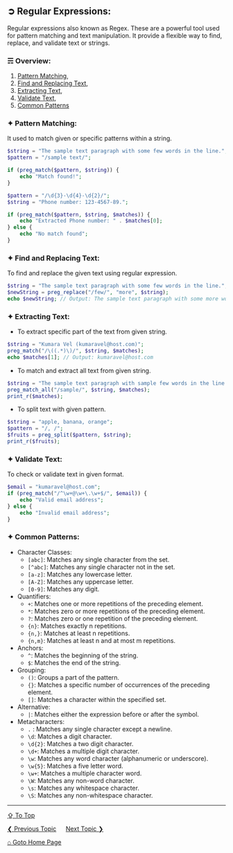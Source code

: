## &#10162; Regular Expressions:
Regular expressions also known as Regex. These are a powerful tool used for pattern matching and text manipulation. It provide a flexible way to find, replace, and validate text or strings.

### &#9780; Overview:
1. [Pattern Matching](#-pattern-matching),
2. [Find and Replacing Text](#-find-and-replacing-text),
3. [Extracting Text](#-extracting-text),
4. [Validate Text](#-validate-text),
5. [Common Patterns](#-common-patterns)

### &#10022; Pattern Matching:
It used to match given or specific patterns within a string.

```php
$string = "The sample text paragraph with some few words in the line.";
$pattern = "/sample text/";

if (preg_match($pattern, $string)) {
    echo "Match found!";
}
```

```php
$pattern = "/\d{3}-\d{4}-\d{2}/";
$string = "Phone number: 123-4567-89.";

if (preg_match($pattern, $string, $matches)) {
    echo "Extracted Phone number: " . $matches[0];
} else {
    echo "No match found";
}
```

### &#10022; Find and Replacing Text:
To find and replace the given text using regular expression.

```php
$string = "The sample text paragraph with some few words in the line.";
$newString = preg_replace("/few/", "more", $string);
echo $newString; // Output: The sample text paragraph with some more words in the line.
```

### &#10022; Extracting Text:
- To extract specific part of the text from given string.

```php
$string = "Kumara Vel (kumaravel@host.com)";
preg_match("/\((.*)\)/", $string, $matches);
echo $matches[1]; // Output: kumaravel@host.com
```

- To match and extract all text from given string.

```php
$string = "The sample text paragraph with sample few words in the line.";
preg_match_all("/sample/", $string, $matches);
print_r($matches);
```

- To split text with given pattern.

```php
$string = "apple, banana, orange";
$pattern = "/, /";
$fruits = preg_split($pattern, $string);
print_r($fruits);
``` 

### &#10022; Validate Text:
To check or validate text in given format.

```php
$email = "kumaravel@host.com";
if (preg_match("/^\w+@\w+\.\w+$/", $email)) {
    echo "Valid email address";
} else {
    echo "Invalid email address";
}
```

### &#10022; Common Patterns:
- Character Classes:
  - `[abc]`: Matches any single character from the set.
  - `[^abc]`: Matches any single character not in the set.
  - `[a-z]`: Matches any lowercase letter.
  - `[A-Z]`: Matches any uppercase letter.
  - `[0-9]`: Matches any digit.
- Quantifiers: 
  - `+`: Matches one or more repetitions of the preceding element.
  - `*`: Matches zero or more repetitions of the preceding element.
  - `?`: Matches zero or one repetition of the preceding element.
  - `{n}`: Matches exactly n repetitions.
  - `{n,}`: Matches at least n repetitions.
  - `{n,m}`: Matches at least n and at most m repetitions.
- Anchors:
 	- `^`: Matches the beginning of the string.
  - `$`: Matches the end of the string. 
- Grouping:
	- `()`: Groups a part of the pattern.
	- `{}`: Matches a specific number of occurrences of the preceding element.
	- `[]`: Matches a character within the specified set.
- Alternative:
	- `|`: Matches either the expression before or after the symbol.
- Metacharacters: 
	- `.` : Matches any single character except a newline.
	- `\d`: Matches a digit character.
	- `\d{2}`: Matches a two digit character.
	- `\d+`: Matches a multiple digit character.
  - `\w`: Matches any word character (alphanumeric or underscore).
  - `\w{5}`: Matches a five letter word.
  - `\w+`: Matches a multiple character word.
  - `\W`: Matches any non-word character.
  - `\s`: Matches any whitespace character.
  - `\S`: Matches any non-whitespace character.

---
[&#8682; To Top](#-regular-expressions)

[&#10094; Previous Topic](./security-best-practices.md) &emsp; [Next Topic &#10095;](./xml-and-json.md)

[&#8962; Goto Home Page](../README.md)
